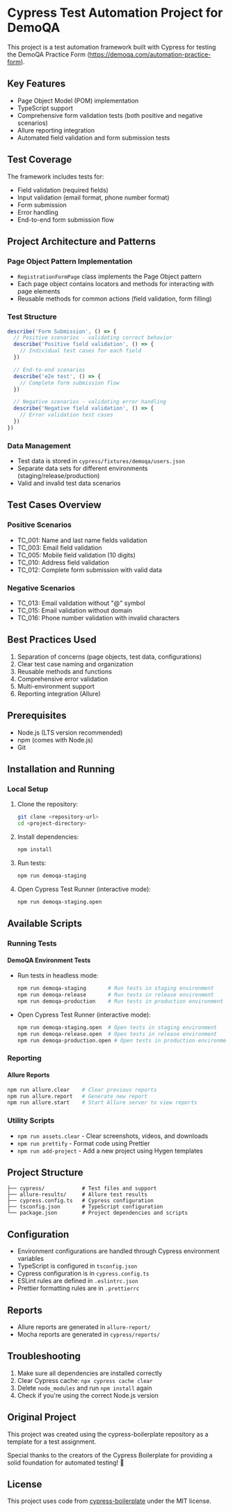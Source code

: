 # Cypress Test Automation Project for DemoQA

This project is a test automation framework built with Cypress for testing the DemoQA Practice Form (https://demoqa.com/automation-practice-form).

## Key Features

- Page Object Model (POM) implementation
- TypeScript support
- Comprehensive form validation tests (both positive and negative scenarios)
- Allure reporting integration
- Automated field validation and form submission tests

## Test Coverage

The framework includes tests for:

- Field validation (required fields)
- Input validation (email format, phone number format)
- Form submission
- Error handling
- End-to-end form submission flow

## Project Architecture and Patterns

### Page Object Pattern Implementation

- `RegistrationFormPage` class implements the Page Object pattern
- Each page object contains locators and methods for interacting with page elements
- Reusable methods for common actions (field validation, form filling)

### Test Structure

```typescript
describe('Form Submission', () => {
  // Positive scenarios - validating correct behavior
  describe('Positive field validation', () => {
    // Individual test cases for each field
  })

  // End-to-end scenarios
  describe('e2e test', () => {
    // Complete form submission flow
  })

  // Negative scenarios - validating error handling
  describe('Negative field validation', () => {
    // Error validation test cases
  })
})
```

### Data Management

- Test data is stored in `cypress/fixtures/demoqa/users.json`
- Separate data sets for different environments (staging/release/production)
- Valid and invalid test data scenarios

## Test Cases Overview

### Positive Scenarios

- TC_001: Name and last name fields validation
- TC_003: Email field validation
- TC_005: Mobile field validation (10 digits)
- TC_010: Address field validation
- TC_012: Complete form submission with valid data

### Negative Scenarios

- TC_013: Email validation without "@" symbol
- TC_015: Email validation without domain
- TC_016: Phone number validation with invalid characters

## Best Practices Used

1. Separation of concerns (page objects, test data, configurations)
2. Clear test case naming and organization
3. Reusable methods and functions
4. Comprehensive error validation
5. Multi-environment support
6. Reporting integration (Allure)

## Prerequisites

- Node.js (LTS version recommended)
- npm (comes with Node.js)
- Git

## Installation and Running

### Local Setup

1. Clone the repository:

   ```bash
   git clone <repository-url>
   cd <project-directory>
   ```

2. Install dependencies:

   ```bash
   npm install
   ```

3. Run tests:

   ```bash
   npm run demoqa-staging
   ```

4. Open Cypress Test Runner (interactive mode):

   ```bash
   npm run demoqa-staging.open
   ```

## Available Scripts

### Running Tests

#### DemoQA Environment Tests

- Run tests in headless mode:

  ```bash
  npm run demoqa-staging       # Run tests in staging environment
  npm run demoqa-release       # Run tests in release environment
  npm run demoqa-production    # Run tests in production environment
  ```

- Open Cypress Test Runner (interactive mode):

  ```bash
  npm run demoqa-staging.open  # Open tests in staging environment
  npm run demoqa-release.open  # Open tests in release environment
  npm run demoqa-production.open # Open tests in production environment
  ```

### Reporting

#### Allure Reports

```bash
npm run allure.clear    # Clear previous reports
npm run allure.report   # Generate new report
npm run allure.start    # Start Allure server to view reports
```

### Utility Scripts

- `npm run assets.clear` - Clear screenshots, videos, and downloads
- `npm run prettify` - Format code using Prettier
- `npm run add-project` - Add a new project using Hygen templates

## Project Structure

```
├── cypress/            # Test files and support
├── allure-results/     # Allure test results
├── cypress.config.ts   # Cypress configuration
├── tsconfig.json       # TypeScript configuration
└── package.json        # Project dependencies and scripts
```

## Configuration

- Environment configurations are handled through Cypress environment variables
- TypeScript is configured in `tsconfig.json`
- Cypress configuration is in `cypress.config.ts`
- ESLint rules are defined in `.eslintrc.json`
- Prettier formatting rules are in `.prettierrc`

## Reports

- Allure reports are generated in `allure-report/`
- Mocha reports are generated in `cypress/reports/`

## Troubleshooting

1. Make sure all dependencies are installed correctly
2. Clear Cypress cache: `npx cypress cache clear`
3. Delete `node_modules` and run `npm install` again
4. Check if you're using the correct Node.js version

## Original Project

This project was created using the cypress-boilerplate repository as a template for a test assignment.

Special thanks to the creators of the Cypress Boilerplate for providing a solid foundation for automated testing! 🚀

## License

This project uses code from [cypress-boilerplate](https://github.com/optimumqa/cypress-boilerplate) under the MIT license.
